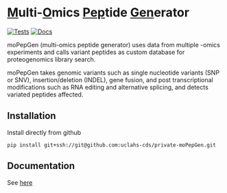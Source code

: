 # <u>M</u>ulti-<u>O</u>mics <u>Pep</u>tide <u>Gen</u>erator

<!-- badges: start -->

[![Tests](https://github.com/uclahs-cds/private-moPepGen/actions/workflows/pull_request.yaml/badge.svg)](https://github.com/uclahs-cds/private-moPepGen/actions/workflows/pull_request.yaml)
[![Docs](https://github.com/uclahs-cds/private-moPepGen/actions/workflows/deploy.yaml/badge.svg)](https://github.com/uclahs-cds/private-moPepGen/actions/workflows/deploy.yaml)

<!-- badges: end -->

moPepGen (multi-omics peptide generator) uses data from multiple -omics experiments and calls variant peptides as custom database for proteogenomics library search.

moPepGen takes genomic variants such as single nucleotide variants (SNP or SNV), insertion/deletion (INDEL), gene fusion, and post transcriptional modifications such as RNA editing and alternative splicing, and detects variated peptides affected. 

## Installation

Install directly from github

```
pip install git+ssh://git@github.com:uclahs-cds/private-moPepGen.git
```

## Documentation

See [here](https://uclahs-cds.github.io/private-moPepGen/index.html)
